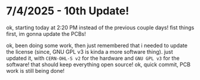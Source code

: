 # 7/4/2025 - 10th Update!

ok, starting today at 2:20 PM instead of the previous couple days! fist things first, im gonna update the PCBs!

ok, been doing some work, then just remembered that i needed to update the license (since, GNU GPL v3 is kinda a more software thing). just updated it, with `CERN-OHL-S v2` for the hardware and `GNU GPL v3` for the software! that should keep everything open source! ok, quick commit, PCB work is still being done!